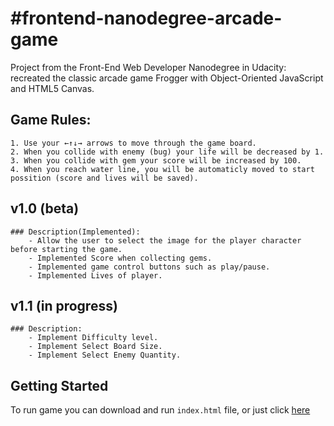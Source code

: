 #frontend-nanodegree-arcade-game
===============================

Project from the Front-End Web Developer Nanodegree in Udacity: recreated the classic arcade game Frogger with Object-Oriented JavaScript and HTML5 Canvas.

## Game Rules: 
	1. Use your ←↑↓→ arrows to move through the game board.
	2. When you collide with enemy (bug) your life will be decreased by 1.
	3. When you collide with gem your score will be increased by 100.
	4. When you reach water line, you will be automaticly moved to start possition (score and lives will be saved).


## v1.0 (beta)
	### Description(Implemented):
		- Allow the user to select the image for the player character before starting the game.
		- Implemented Score when collecting gems.
		- Implemented game control buttons such as play/pause.
		- Implemented Lives of player.


## v1.1 (in progress)
	### Description:
		- Implement Difficulty level.
		- Implement Select Board Size.
		- Implement Select Enemy Quantity.


## Getting Started

To run game you can download and run ```index.html``` file, or just click [here](https://moramu.github.io/frontend-nanodegree-arcade-game/)



